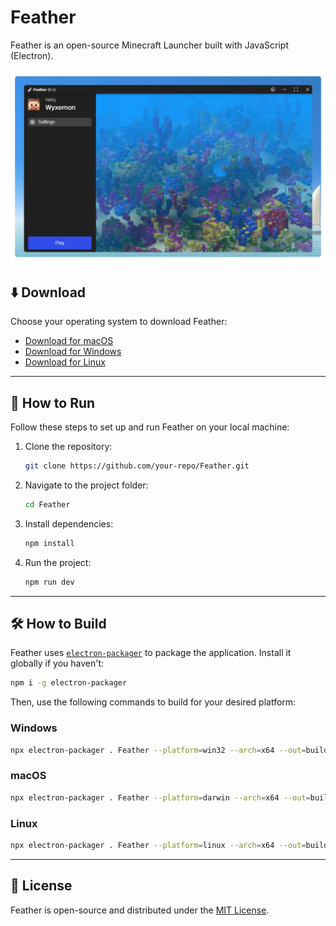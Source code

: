 # Feather

Feather is an open-source Minecraft Launcher built with JavaScript (Electron).

![Feather Launcher](welcome/resources/image.png)

## ⬇️ Download
Choose your operating system to download Feather:

- [Download for macOS](https://github.com/Wyxemon/Feather/releases/tag/1.0v)
- [Download for Windows](https://github.com/Wyxemon/Feather/releases/tag/1.0v)
- [Download for Linux](https://github.com/Wyxemon/Feather/releases/tag/1.0v)

---

## 🚀 How to Run
Follow these steps to set up and run Feather on your local machine:

1. Clone the repository:
   ```bash
   git clone https://github.com/your-repo/Feather.git
   ```
2. Navigate to the project folder:
   ```bash
   cd Feather
   ```
3. Install dependencies:
   ```bash
   npm install
   ```
4. Run the project:
   ```bash
   npm run dev
   ```

---

## 🛠️ How to Build
Feather uses [`electron-packager`](https://www.npmjs.com/package/electron-packager) to package the application. Install it globally if you haven't:

```bash
npm i -g electron-packager
```

Then, use the following commands to build for your desired platform:

### Windows
```bash
npx electron-packager . Feather --platform=win32 --arch=x64 --out=build --icon=icon.png
```

### macOS
```bash
npx electron-packager . Feather --platform=darwin --arch=x64 --out=build --icon=icon.png
```

### Linux
```bash
npx electron-packager . Feather --platform=linux --arch=x64 --out=build --icon=icon.png
```

---

## 📜 License
Feather is open-source and distributed under the [MIT License](LICENSE).
